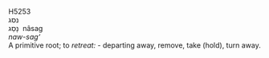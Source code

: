 <body>
  <p>H5253<br>  נסג  <br> נָסַג  ‎  nâsag  <br><i>naw-sag‘ </i><br>A primitive root; to <i>retreat: - </i>departing away, remove, take (hold), turn away.<br></p>
 </body>